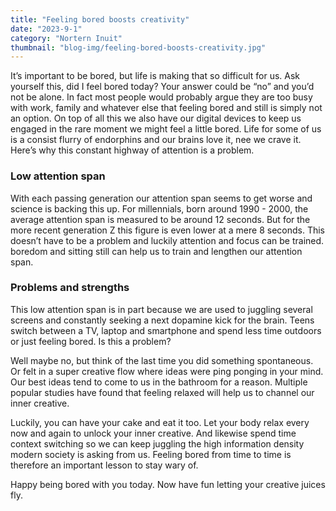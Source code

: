 ```yaml
---
title: "Feeling bored boosts creativity"
date: "2023-9-1"
category: "Nortern Inuit"
thumbnail: "blog-img/feeling-bored-boosts-creativity.jpg"
---
```


It’s important to be bored, but life is making that so difficult for us. Ask yourself this, did I feel bored today? Your answer could be “no” and you’d not be alone. In fact most people would probably argue they are too busy with work, family and whatever else that feeling bored and still is simply not an option. On top of all this we also have our digital devices to keep us engaged in the rare moment we might feel a little bored. Life for some of us is a consist flurry of endorphins and our brains love it, nee we crave it. Here’s why this constant highway of attention is a problem.

### Low attention span
With each passing generation our attention span seems to get worse and science is backing this up. For millennials, born around 1990 - 2000, the average attention span is measured to be around 12 seconds. But for the more recent generation Z this figure is even lower at a mere 8 seconds. This doesn’t have to be a problem and luckily attention and focus can be trained. boredom and sitting still can help us to train and lengthen our attention span.

### Problems and strengths
This low attention span is in part because we are used to juggling several screens and constantly seeking a next dopamine kick for the brain. Teens switch between a TV, laptop and smartphone and spend less time outdoors or just feeling bored. Is this a problem?

Well maybe no, but think of the last time you did something spontaneous. Or felt in a super creative flow where ideas were ping ponging in your mind. Our best ideas tend to come to us in the bathroom for a reason. Multiple popular studies have found that feeling relaxed will help us to channel our inner creative.

Luckily, you can have your cake and eat it too. Let your body relax every now and again to unlock your inner creative. And likewise spend time context switching so we can keep juggling the high information density modern society is asking from us. Feeling bored from time to time is therefore an important lesson to stay wary of.

Happy being bored with you today. Now have fun letting your creative juices fly. 
